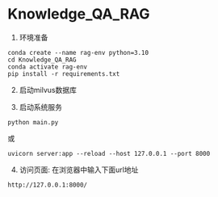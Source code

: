 # Knowledge_QA_RAG

1. 环境准备
```
conda create --name rag-env python=3.10
cd Knowledge_QA_RAG
conda activate rag-env
pip install -r requirements.txt
```
2. 启动milvus数据库


3. 启动系统服务
```
python main.py
```
或
```
uvicorn server:app --reload --host 127.0.0.1 --port 8000
```

4. 访问页面: 在浏览器中输入下面url地址
```
http://127.0.0.1:8000/
```
